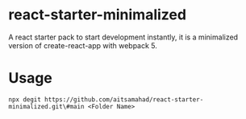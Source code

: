# react-starter-minimalized
A react starter pack to start development instantly, it is a minimalized version of create-react-app with webpack 5.


# Usage
```
npx degit https://github.com/aitsamahad/react-starter-minimalized.git\#main <Folder Name>
```
